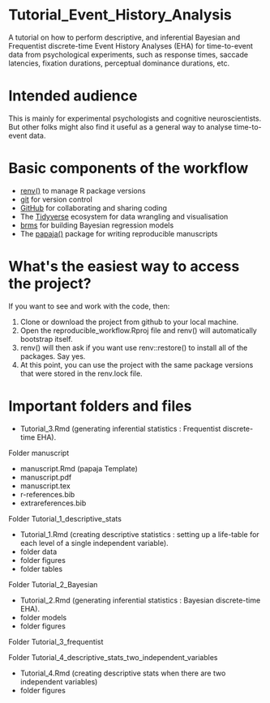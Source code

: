 # Tutorial_Event_History_Analysis

A tutorial on how to perform descriptive, and inferential Bayesian and Frequentist discrete-time Event History Analyses (EHA) for time-to-event data from psychological experiments, such as response times, saccade latencies, fixation durations, perceptual dominance durations, etc.

# Intended audience

This is mainly for experimental psychologists and cognitive neuroscientists.
But other folks might also find it useful as a general way to analyse time-to-event data.

# Basic components of the workflow

- [renv()](https://rstudio.github.io/renv/articles/renv.html) to manage R package versions
- [git](https://git-scm.com/book/en/v2/Getting-Started-About-Version-Control) for version control
- [GitHub](https://github.com/) for collaborating and sharing coding
- The [Tidyverse](https://www.tidyverse.org/) ecosystem for data wrangling and visualisation 
- [brms](https://paul-buerkner.github.io/brms/) for building Bayesian regression models
- The [papaja()](https://frederikaust.com/papaja_man/) package for writing reproducible manuscripts

# What's the easiest way to access the project?

If you want to see and work with the code, then:

1. Clone or download the project from github to your local machine.
2. Open the reproducible_workflow.Rproj file and renv() will automatically bootstrap itself.
3. renv() will then ask if you want use renv::restore() to install all of the packages. Say yes.
4. At this point, you can use the project with the same package versions that were stored in the renv.lock file.

# Important folders and files

- Tutorial_3.Rmd (generating inferential statistics : Frequentist discrete-time EHA).

Folder manuscript 
- manuscript.Rmd (papaja Template)
- manuscript.pdf
- manuscript.tex
- r-references.bib
- extrareferences.bib

Folder Tutorial_1_descriptive_stats
- Tutorial_1.Rmd (creating descriptive statistics : setting up a life-table for each level of a single independent variable).
- folder data
- folder figures
- folder tables

Folder Tutorial_2_Bayesian 
- Tutorial_2.Rmd (generating inferential statistics : Bayesian discrete-time EHA).
- folder models
- folder figures

Folder Tutorial_3_frequentist 

Folder Tutorial_4_descriptive_stats_two_independent_variables
- Tutorial_4.Rmd (creating descriptive stats when there are two independent variables)
- folder figures



